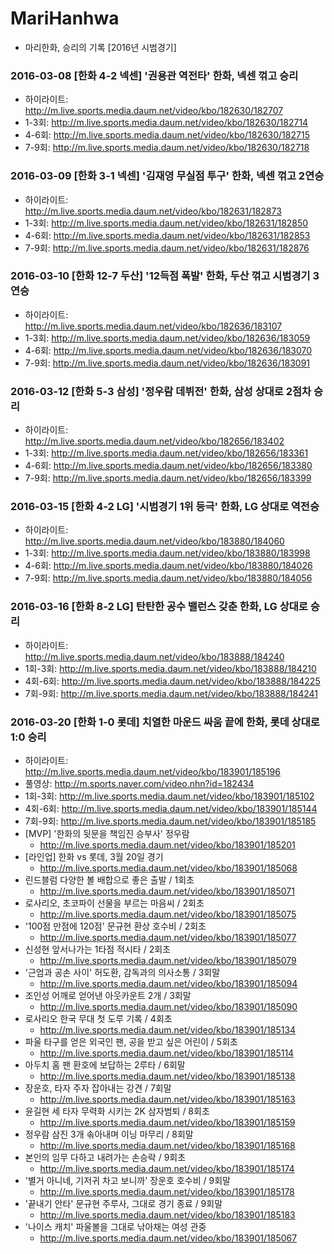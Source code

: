 # MariHanhwa
- 마리한화, 승리의 기록 [2016년 시범경기]

### 2016-03-08 [한화 4-2 넥센] '권용관 역전타' 한화, 넥센 꺾고 승리      
- 하이라이트: http://m.live.sports.media.daum.net/video/kbo/182630/182707      
- 1-3회: http://m.live.sports.media.daum.net/video/kbo/182630/182714      
- 4-6회: http://m.live.sports.media.daum.net/video/kbo/182630/182715      
- 7-9회: http://m.live.sports.media.daum.net/video/kbo/182630/182718      

### 2016-03-09 [한화 3-1 넥센] '김재영 무실점 투구' 한화, 넥센 꺾고 2연승    
- 하이라이트: http://m.live.sports.media.daum.net/video/kbo/182631/182873    
- 1-3회: http://m.live.sports.media.daum.net/video/kbo/182631/182850    
- 4-6회: http://m.live.sports.media.daum.net/video/kbo/182631/182853    
- 7-9회: http://m.live.sports.media.daum.net/video/kbo/182631/182876    

### 2016-03-10 [한화 12-7 두산] '12득점 폭발' 한화, 두산 꺾고 시범경기 3연승
- 하이라이트: http://m.live.sports.media.daum.net/video/kbo/182636/183107
- 1-3회: http://m.live.sports.media.daum.net/video/kbo/182636/183059
- 4-6회: http://m.live.sports.media.daum.net/video/kbo/182636/183070
- 7-9회: http://m.live.sports.media.daum.net/video/kbo/182636/183091

### 2016-03-12 [한화 5-3 삼성] '정우람 데뷔전' 한화, 삼성 상대로 2점차 승리
- 하이라이트: http://m.live.sports.media.daum.net/video/kbo/182656/183402
- 1-3회: http://m.live.sports.media.daum.net/video/kbo/182656/183361
- 4-6회: http://m.live.sports.media.daum.net/video/kbo/182656/183380
- 7-9회: http://m.live.sports.media.daum.net/video/kbo/182656/183399

### 2016-03-15 [한화 4-2 LG] '시범경기 1위 등극' 한화, LG 상대로 역전승
- 하이라이트: http://m.live.sports.media.daum.net/video/kbo/183880/184060
- 1-3회: http://m.live.sports.media.daum.net/video/kbo/183880/183998
- 4-6회: http://m.live.sports.media.daum.net/video/kbo/183880/184026
- 7-9회: http://m.live.sports.media.daum.net/video/kbo/183880/184056

### 2016-03-16 [한화 8-2 LG] 탄탄한 공수 밸런스 갖춘 한화, LG 상대로 승리
- 하이라이트: http://m.live.sports.media.daum.net/video/kbo/183888/184240
- 1회-3회: http://m.live.sports.media.daum.net/video/kbo/183888/184210
- 4회-6회: http://m.live.sports.media.daum.net/video/kbo/183888/184225
- 7회-9회: http://m.live.sports.media.daum.net/video/kbo/183888/184241

### 2016-03-20 [한화 1-0 롯데] 치열한 마운드 싸움 끝에 한화, 롯데 상대로 1:0 승리
- 하이라이트: http://m.live.sports.media.daum.net/video/kbo/183901/185196
- 풀영상: http://m.sports.naver.com/video.nhn?id=182434
- 1회-3회: http://m.live.sports.media.daum.net/video/kbo/183901/185102
- 4회-6회: http://m.live.sports.media.daum.net/video/kbo/183901/185144
- 7회-9회: http://m.live.sports.media.daum.net/video/kbo/183901/185185
- [MVP] '한화의 뒷문을 책임진 승부사' 정우람
  - http://m.live.sports.media.daum.net/video/kbo/183901/185201
- [라인업] 한화 vs 롯데, 3월 20일 경기
  - http://m.live.sports.media.daum.net/video/kbo/183901/185068
- 린드블럼 다양한 볼 배합으로 좋은 출발 / 1회초
  - http://m.live.sports.media.daum.net/video/kbo/183901/185071
- 로사리오, 초코파이 선물을 부르는 마음씨 / 2회초
  - http://m.live.sports.media.daum.net/video/kbo/183901/185075
- '100점 만점에 120점' 문규현 환상 호수비 / 2회초
  - http://m.live.sports.media.daum.net/video/kbo/183901/185077
- 신성현 앞서나가는 1타점 적시타 / 2회초
  - http://m.live.sports.media.daum.net/video/kbo/183901/185079
- '근엄과 공손 사이' 허도환, 감독과의 의사소통 / 3회말
  - http://m.live.sports.media.daum.net/video/kbo/183901/185094
- 조인성 어깨로 얻어낸 아웃카운트 2개 / 3회말
  - http://m.live.sports.media.daum.net/video/kbo/183901/185090
- 로사리오 한국 무대 첫 도루 기록 / 4회초
  - http://m.live.sports.media.daum.net/video/kbo/183901/185134
- 파울 타구를 얻은 외국인 팬, 공을 받고 싶은 어린이 / 5회초
  - http://m.live.sports.media.daum.net/video/kbo/183901/185114
- 아두치 홈 팬 환호에 보답하는 2루타 / 6회말
  - http://m.live.sports.media.daum.net/video/kbo/183901/185138
- 장운호, 타자 주자 잡아내는 강견 / 7회말
  - http://m.live.sports.media.daum.net/video/kbo/183901/185163
- 윤길현 세 타자 무력화 시키는 2K 삼자범퇴 / 8회초
  - http://m.live.sports.media.daum.net/video/kbo/183901/185159
- 정우람 삼진 3개 솎아내며 이닝 마무리 / 8회말
  - http://m.live.sports.media.daum.net/video/kbo/183901/185168
- 본인의 임무 다하고 내려가는 손승락 / 9회초
  - http://m.live.sports.media.daum.net/video/kbo/183901/185174
- '별거 아니네, 기저귀 차고 보니까' 장운호 호수비 / 9회말
  - http://m.live.sports.media.daum.net/video/kbo/183901/185178
- '끝내기 안타' 문규현 주루사, 그대로 경기 종료 / 9회말
  - http://m.live.sports.media.daum.net/video/kbo/183901/185183
- '나이스 캐치' 파울볼을 그대로 낚아채는 여성 관중
  - http://m.live.sports.media.daum.net/video/kbo/183901/185067
